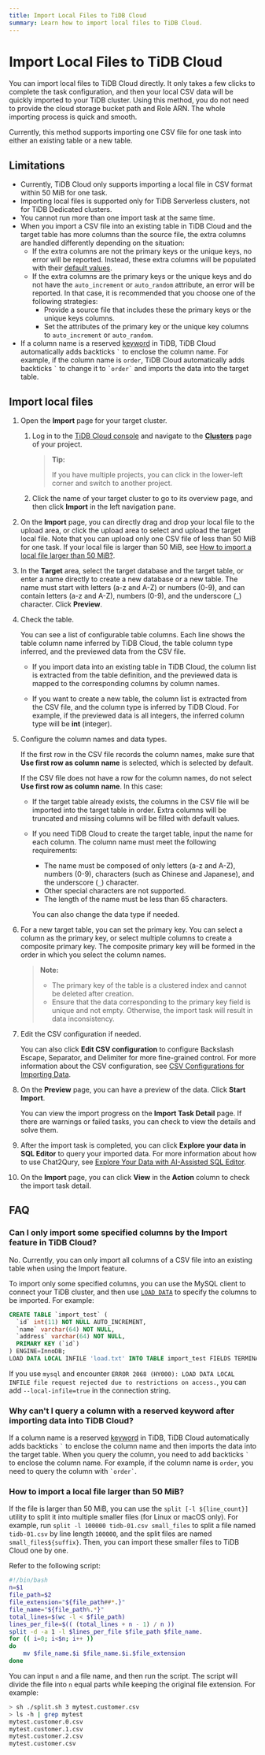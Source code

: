 ```yaml
---
title: Import Local Files to TiDB Cloud
summary: Learn how to import local files to TiDB Cloud.
---
```


# Import Local Files to TiDB Cloud

You can import local files to TiDB Cloud directly. It only takes a few clicks to complete the task configuration, and then your local CSV data will be quickly imported to your TiDB cluster. Using this method, you do not need to provide the cloud storage bucket path and Role ARN. The whole importing process is quick and smooth.

Currently, this method supports importing one CSV file for one task into either an existing table or a new table.

## Limitations

- Currently, TiDB Cloud only supports importing a local file in CSV format within 50 MiB for one task.
- Importing local files is supported only for TiDB Serverless clusters, not for TiDB Dedicated clusters.
- You cannot run more than one import task at the same time.
- When you import a CSV file into an existing table in TiDB Cloud and the target table has more columns than the source file, the extra columns are handled differently depending on the situation:
    - If the extra columns are not the primary keys or the unique keys, no error will be reported. Instead, these extra columns will be populated with their [default values](/data-type-default-values.md).
    - If the extra columns are the primary keys or the unique keys and do not have the `auto_increment` or `auto_random` attribute, an error will be reported. In that case, it is recommended that you choose one of the following strategies:
        - Provide a source file that includes these the primary keys or the unique keys columns.
        - Set the attributes of the primary key or the unique key columns to `auto_increment` or `auto_random`.
- If a column name is a reserved [keyword](/keywords.md) in TiDB, TiDB Cloud automatically adds backticks `` ` `` to enclose the column name. For example, if the column name is `order`, TiDB Cloud automatically adds backticks `` ` `` to change it to `` `order` `` and imports the data into the target table.

## Import local files

1. Open the **Import** page for your target cluster.

    1. Log in to the [TiDB Cloud console](https://tidbcloud.com/) and navigate to the [**Clusters**](https://tidbcloud.com/console/clusters) page of your project.

        > **Tip:**
        >
        > If you have multiple projects, you can click <MDSvgIcon name="icon-left-projects" /> in the lower-left corner and switch to another project.

    2. Click the name of your target cluster to go to its overview page, and then click **Import** in the left navigation pane.

2. On the **Import** page, you can directly drag and drop your local file to the upload area, or click the upload area to select and upload the target local file. Note that you can upload only one CSV file of less than 50 MiB for one task. If your local file is larger than 50 MiB, see [How to import a local file larger than 50 MiB?](#how-to-import-a-local-file-larger-than-50-mib).

3. In the **Target** area, select the target database and the target table, or enter a name directly to create a new database or a new table. The name must start with letters (a-z and A-Z) or numbers (0-9), and can contain letters (a-z and A-Z), numbers (0-9), and the underscore (_) character. Click **Preview**.

4. Check the table.

    You can see a list of configurable table columns. Each line shows the table column name inferred by TiDB Cloud, the table column type inferred, and the previewed data from the CSV file.

    - If you import data into an existing table in TiDB Cloud, the column list is extracted from the table definition, and the previewed data is mapped to the corresponding columns by column names.

    - If you want to create a new table, the column list is extracted from the CSV file, and the column type is inferred by TiDB Cloud. For example, if the previewed data is all integers, the inferred column type will be **int** (integer).

5. Configure the column names and data types.

    If the first row in the CSV file records the column names, make sure that **Use first row as column name** is selected, which is selected by default.

    If the CSV file does not have a row for the column names, do not select **Use first row as column name**. In this case:

    - If the target table already exists, the columns in the CSV file will be imported into the target table in order. Extra columns will be truncated and missing columns will be filled with default values.

    - If you need TiDB Cloud to create the target table, input the name for each column. The column name must meet the following requirements:

        * The name must be composed of only letters (a-z and A-Z), numbers (0-9), characters (such as Chinese and Japanese), and the underscore (`_`) character.
        * Other special characters are not supported.
        * The length of the name must be less than 65 characters.

        You can also change the data type if needed.

6. For a new target table, you can set the primary key. You can select a column as the primary key, or select multiple columns to create a composite primary key. The composite primary key will be formed in the order in which you select the column names.

    > **Note:**
    >
    > - The primary key of the table is a clustered index and cannot be deleted after creation.
    > - Ensure that the data corresponding to the primary key field is unique and not empty. Otherwise, the import task will result in data inconsistency.

7. Edit the CSV configuration if needed.

   You can also click **Edit CSV configuration** to configure Backslash Escape, Separator, and Delimiter for more fine-grained control. For more information about the CSV configuration, see [CSV Configurations for Importing Data](/tidb-cloud/csv-config-for-import-data.md).

8. On the **Preview** page, you can have a preview of the data. Click **Start Import**.

    You can view the import progress on the **Import Task Detail** page. If there are warnings or failed tasks, you can check to view the details and solve them.

9. After the import task is completed, you can click **Explore your data in SQL Editor** to query your imported data. For more information about how to use Chat2Qury, see [Explore Your Data with AI-Assisted SQL Editor](/tidb-cloud/explore-data-with-chat2query.md).

10. On the **Import** page, you can click **View** in the **Action** column to check the import task detail.

## FAQ

### Can I only import some specified columns by the Import feature in TiDB Cloud?

No. Currently, you can only import all columns of a CSV file into an existing table when using the Import feature.

To import only some specified columns, you can use the MySQL client to connect your TiDB cluster, and then use [`LOAD DATA`](https://docs.pingcap.com/tidb/stable/sql-statement-load-data) to specify the columns to be imported. For example:

```sql
CREATE TABLE `import_test` (
  `id` int(11) NOT NULL AUTO_INCREMENT,
  `name` varchar(64) NOT NULL,
  `address` varchar(64) NOT NULL,
  PRIMARY KEY (`id`)
) ENGINE=InnoDB;
LOAD DATA LOCAL INFILE 'load.txt' INTO TABLE import_test FIELDS TERMINATED BY ',' (name, address);
```

If you use `mysql` and encounter `ERROR 2068 (HY000): LOAD DATA LOCAL INFILE file request rejected due to restrictions on access.`, you can add `--local-infile=true` in the connection string.

### Why can't I query a column with a reserved keyword after importing data into TiDB Cloud?

If a column name is a reserved [keyword](/keywords.md) in TiDB, TiDB Cloud automatically adds backticks `` ` `` to enclose the column name and then imports the data into the target table. When you query the column, you need to add backticks `` ` `` to enclose the column name. For example, if the column name is `order`, you need to query the column with `` `order` ``.

### How to import a local file larger than 50 MiB?

If the file is larger than 50 MiB, you can use the `split [-l ${line_count}]` utility to split it into multiple smaller files (for Linux or macOS only). For example, run `split -l 100000 tidb-01.csv small_files` to split a file named `tidb-01.csv` by line length `100000`, and the split files are named `small_files${suffix}`. Then, you can import these smaller files to TiDB Cloud one by one.

Refer to the following script:

```bash
#!/bin/bash
n=$1
file_path=$2
file_extension="${file_path##*.}"
file_name="${file_path%.*}"
total_lines=$(wc -l < $file_path)
lines_per_file=$(( (total_lines + n - 1) / n ))
split -d -a 1 -l $lines_per_file $file_path $file_name.
for (( i=0; i<$n; i++ ))
do
    mv $file_name.$i $file_name.$i.$file_extension
done
```

You can input `n` and a file name, and then run the script. The script will divide the file into `n` equal parts while keeping the original file extension. For example:

```bash
> sh ./split.sh 3 mytest.customer.csv
> ls -h | grep mytest
mytest.customer.0.csv
mytest.customer.1.csv
mytest.customer.2.csv
mytest.customer.csv
```
